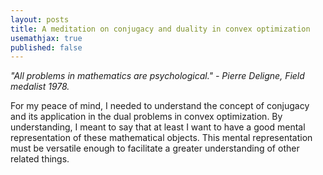 ```yaml
---
layout: posts
title: A meditation on conjugacy and duality in convex optimization
usemathjax: true
published: false
---
```


*"All problems in mathematics are psychological." - Pierre Deligne, Field medalist 1978.*

For my peace of mind, I needed to understand the concept of conjugacy and its application in the dual problems in convex optimization.
By understanding, I meant to say that at least I want to have a good mental representation of these mathematical objects.
This mental representation must be versatile enough to facilitate a greater understanding of other related things.

